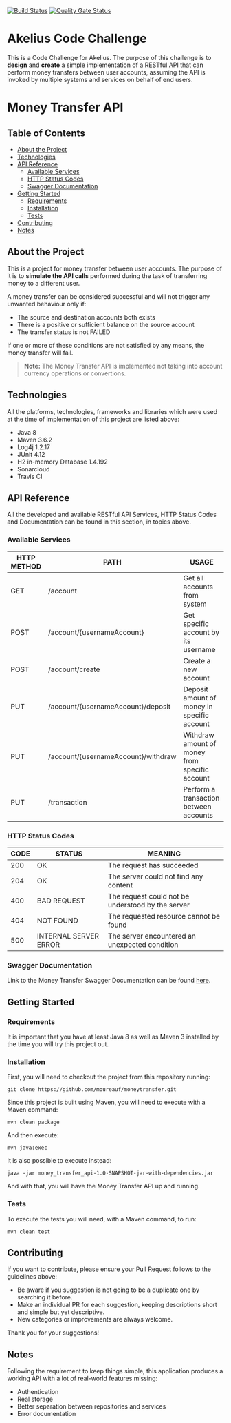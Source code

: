 [![Build Status](https://travis-ci.org/JonatasFYano/money-transfer-api.svg?branch=master)](https://travis-ci.org/JonatasFYano/money-transfer-api) [![Quality Gate Status](https://sonarcloud.io/api/project_badges/measure?project=JonatasFYano_money-transfer-api&metric=alert_status)](https://sonarcloud.io/dashboard?id=JonatasFYano_money-transfer-api)

# Akelius Code Challenge

This is a Code Challenge for Akelius. The purpose of this challenge is to **design** and **create** a simple implementation of a RESTful API that can perform money transfers between user accounts, assuming the API is invoked by multiple systems and services on behalf of end users. 

# Money Transfer API

## Table of Contents

 - [About the Project](#about-the-project)
 - [Technologies](#technologies)
 - [API Reference](#api-reference)
	 - [Available Services](#available-services)
	 - [HTTP Status Codes](#http-status-codes)
	 - [Swagger Documentation](#swagger-documentation)
 - [Getting Started](#getting-started)
	 - [Requirements](#requirements)
	 - [Installation](#installation) 
	 - [Tests](#tests)
 - [Contributing](#contributing)
 - [Notes](#notes)

## About the Project 

This is a project for money transfer between user accounts. The purpose of it is to **simulate the API calls** performed during the task of transferring money to a different user.  

A money transfer can be considered successful and will not trigger any unwanted behaviour only if:

-   The source and destination accounts both exists
-   There is a positive or sufficient balance on the source account
-   The transfer status is not FAILED

If one or more of these conditions are not satisfied by any means, the money transfer will fail.

> **Note:** The Money Transfer API is implemented not taking into account currency operations or convertions. 

## Technologies

All the platforms, technologies, frameworks and libraries which were used at the time of implementation of this project are listed above: 

- Java 8  
- Maven 3.6.2
- Log4j 1.2.17
- JUnit 4.12
- H2 in-memory Database 1.4.192
- Sonarcloud
- Travis CI

## API Reference

All the developed and available RESTful API Services, HTTP Status Codes and Documentation can be found in this section, in topics above. 

### Available Services

| HTTP METHOD 	| PATH             	| USAGE                 	        |
|-------------	|------------------	|-----------------------	                |
| GET      	| /account   	| Get all accounts from system         	|
| POST         	| /account/{usernameAccount} 	| Get specific account by its username 	|
| POST         	| /account/create     	| Create a new account     	|
| PUT        	| /account/{usernameAccount}/deposit   	| Deposit amount of money in specific account         	|
| PUT        	| /account/{usernameAccount}/withdraw   	| Withdraw amount of money from specific account         	|
| PUT         	| /transaction 	| Perform a transaction between accounts 	|

### HTTP Status Codes

| CODE 	| STATUS             	| MEANING                 	|
|-------------	|------------------	|-----------------------	|
| 200         	| OK 	| The request has succeeded 	|
| 204         	| OK 	| The server could not find any content  	|
| 400      	    | BAD REQUEST    	| The request could not be understood by the server        	|
| 404         	| NOT FOUND     	| The requested resource cannot be found    	|
| 500        	| INTERNAL SERVER ERROR   	| The server encountered an unexpected condition         	|

### Swagger Documentation

Link to the Money Transfer Swagger Documentation can be found [here]([https://app.swaggerhub.com/apis-docs/JonatasFYano/money_transfer_api/1.0.0#/Transaction]). 

## Getting Started 

### Requirements 

It is important that you have at least Java 8 as well as Maven 3 installed by the time you will try this project out.  

### Installation

First, you will need to checkout the project from this repository running:

   ```git clone https://github.com/moureauf/moneytransfer.git```

Since this project is built using Maven, you will need to execute with a Maven command:

   ```mvn clean package```

And then execute:

   ```mvn java:exec```

It is also possible to execute instead:

   ```java -jar money_transfer_api-1.0-SNAPSHOT-jar-with-dependencies.jar```

And with that, you will have the Money Transfer API up and running.

### Tests

To execute the tests you will need, with a Maven command, to run: 

   ```mvn clean test```


## Contributing


If you want to contribute, please ensure your Pull Request follows to the guidelines above:

-  Be aware if you suggestion is not going to be a duplicate one by searching it before. 
-  Make an individual PR for each suggestion, keeping descriptions short and simple but yet descriptive.
-  New categories or improvements are always welcome.

Thank you for your suggestions!

## Notes

Following the requirement to keep things simple, this application produces a working API with a lot of real-world features missing:

-  Authentication
-  Real storage
-  Better separation between repositories and services
-  Error documentation
